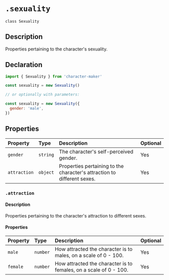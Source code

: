 # `.sexuality`

`class Sexuality`

## Description

Properties pertaining to the character's sexuality.

## Declaration

```js
import { Sexuality } from 'character-maker'

const sexuality = new Sexuality()

// or optionally with parameters:

const sexuality = new Sexuality({
  gender: 'male',
})
```

## Properties

| Property     | Type     | Description                                                             | Optional |
| :----------- | :------- | :---------------------------------------------------------------------- | :------- |
| `gender`     | `string` | The character's self-perceived gender.                                  | Yes      |
| `attraction` | `object` | Properties pertaining to the character's attraction to different sexes. | Yes      |

### `.attraction`

#### Description

Properties pertaining to the character's attraction to different sexes.

#### Properties

| Property | Type     | Description                                                       | Optional |
| :------- | :------- | :---------------------------------------------------------------- | :------- |
| `male`   | `number` | How attracted the character is to males, on a scale of 0 - 100.   | Yes      |
| `female` | `number` | How attracted the character is to females, on a scale of 0 - 100. | Yes      |
